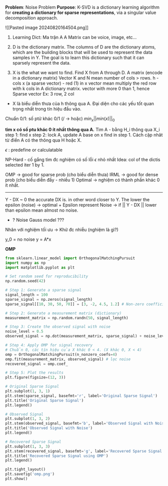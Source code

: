 **Problem**: Noise Problem
**Purpose**: K-SVD is a dictionary learning algorithm for **creating a dictionary for sparse representations**, via a singular value decomposition approach.

![[Pasted image 20240820164504.png]]
1. Learning Dict: Ma trận A
	A Matrix can be voice, image, etc...
	
2. D is the dictionary matrix. The columns of D are the dictionary atoms, which are the building blocks that will be used to represent the data samples in Y. The goal is to learn this dictionary such that it can sparsely represent the data.
	
3. X is the what we want to find. Find X from A through D.
	A matrix (encode in a dictionary matrix)
		Vector K and N mean number of cols > rows.
		h - cols
	x (a sparse vector) - red (1) in x vector mean multiply the red row with k cols in A dictionary matrix. 
		vector with more 0 than 1, hence Sparse vector
	Ex: 3 row, 2 col
+ X là biểu diễn thưa của h thông qua A. Đại diện cho các yếu tốt quan trọng nhất trong tín hiệu đầu vào.

Chuẩn 0/1: số ptử khác 0/1 (/ -> hoặc)
$min_x||min(x)||_0$

**tìm x có số ptu khác 0 ít nhất thông qua A.** 
Tìm A - bằng H_i thông qua X_i 
step 1: find x
step 2: lock A, update A base on x find in step 1.
Cách cập nhât từ điển A có the thông qua H hoặc X.

$\epsilon$ : predefine or calculatable

NP-Hard - cố gắng tìm đc nghiệm có số lỗi $\epsilon$ nhỏ nhất
Idea: col of the dictis selected iter 1 by 1.

OMP -> good for sparse prob (cho biểu diễn thưa)
IRML -> good for dense prob (cho biểu diễn đầy - nhiều 1)
Optimal -> nghiệm có thành phần khác 0 ít nhất.

---

Y - DX ~ 0 the accurate DX is. in other word closer to Y.
	The lower the epsilon (noise) -> optimal
	+ Epsilon represent Noise -> if || Y - DX || lower than epsilon mean almost no noise. 
+ ? Noise Gauss model ???

Nhân với nghiệm tối ưu -> Khử đc nhiễu (nghiệm là gì?)


y_0 = no noise
y = A*x

**OMP**
```python
from sklearn.linear_model import OrthogonalMatchingPursuit
import numpy as np
import matplotlib.pyplot as plt

# Set random seed for reproducibility
np.random.seed(42)

# Step 1: Generate a sparse signal
signal_length = 100
sparse_signal = np.zeros(signal_length)
sparse_signal[[10, 30, 50, 70]] = [3, -2, 4.5, 1.2] # Non-zero coefficients

# Step 2: Generate a measurement matrix (dictionary)
measurement_matrix = np.random.randn(50, signal_length)

# Step 3: Create the observed signal with noise
noise_level = 0.5
observed_signal = np.dot(measurement_matrix, sparse_signal) + noise_level * np.random.randn(50)

# Step 4: Apply OMP for signal recovery
# Chuẩn 0, các tín hiệu của X khác 0 < 4. (X khác 0, X < 4)
omp = OrthogonalMatchingPursuit(n_nonzero_coefs=4)
omp.fit(measurement_matrix, observed_signal) # lọc noise
recovered_signal = omp.coef_

# Step 5: Plot the results
plt.figure(figsize=(12, 3))

# Original Sparse Signal
plt.subplot(1, 3, 1)
plt.stem(sparse_signal, basefmt='r', label='Original Sparse Signal')
plt.title('Original Sparse Signal')
plt.legend()

# Observed Signal
plt.subplot(1, 3, 2)
plt.stem(observed_signal, basefmt='b', label='Observed Signal with Noise')
plt.title('Observed Signal with Noise')
plt.legend()

# Recovered Sparse Signal
plt.subplot(1, 3, 3)
plt.stem(recovered_signal, basefmt='g', label='Recovered Sparse Signal')
plt.title('Recovered Sparse Signal using OMP')
plt.legend()

plt.tight_layout()
plt.savefig('omp.png')
plt.show()

```



